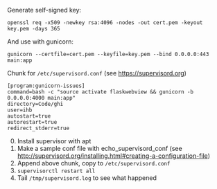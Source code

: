 Generate self-signed key:
```
openssl req -x509 -newkey rsa:4096 -nodes -out cert.pem -keyout key.pem -days 365
```

And use with gunicorn:
```
gunicorn --certfile=cert.pem --keyfile=key.pem --bind 0.0.0.0:443 main:app
``` 

Chunk for ``/etc/supervisord.conf`` (see https://supervisord.org)
```
[program:gunicorn-issues]
command=bash -c "source activate flaskwebview && gunicorn -b 0.0.0.0:4000 main:app"
directory=Code/ghi
user=ihb
autostart=true
autorestart=true
redirect_stderr=true
```

0. Install supervisor with apt
1. Make a sample conf file with echo_supervisord_conf (see http://supervisord.org/installing.html#creating-a-configuration-file)
2. Append above chunk, copy to ``/etc/supervisord.conf``
3. ``supervisorctl restart all``
4. Tail ``/tmp/supervisord.log`` to see what happened
